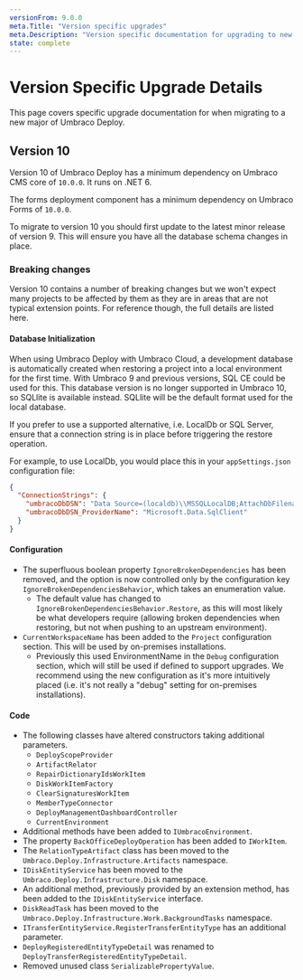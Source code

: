 ```yaml
---
versionFrom: 9.0.0
meta.Title: "Version specific upgrades"
meta.Description: "Version specific documentation for upgrading to new major versions of Umbraco Deploy."
state: complete
---
```


# Version Specific Upgrade Details
This page covers specific upgrade documentation for when migrating to a new major of Umbraco Deploy.

## Version 10
Version 10 of Umbraco Deploy has a minimum dependency on Umbraco CMS core of `10.0.0`. It runs on .NET 6.

The forms deployment component has a minimum dependency on Umbraco Forms of `10.0.0`.

To migrate to version 10 you should first update to the latest minor release of version 9. This will ensure you have all the database schema changes in place.

### Breaking changes

Version 10 contains a number of breaking changes but we won't expect many projects to be affected by them as they are in areas that are not typical extension points.  For reference though, the full details are listed here.

#### Database Initialization

When using Umbraco Deploy with Umbraco Cloud, a development database is automatically created when restoring a project into a local environment for the first time. With Umbraco 9 and previous versions, SQL CE could be used for this.  This database version is no longer supported in Umbraco 10, so SQLlite is available instead.  SQLlite will be the default format used for the local database.

If you prefer to use a supported alternative, i.e. LocalDb or SQL Server, ensure that a connection string is in place before triggering the restore operation.

For example, to use LocalDb, you would place this in your `appSettings.json` configuration file:

```json
{
  "ConnectionStrings": {
    "umbracoDbDSN": "Data Source=(localdb)\\MSSQLLocalDB;AttachDbFilename=|DataDirectory|\\Umbraco.mdf;Integrated Security=True",
    "umbracoDbDSN_ProviderName": "Microsoft.Data.SqlClient"
  }
}
```

#### Configuration

- The superfluous boolean property `IgnoreBrokenDependencies` has been removed, and the option is now controlled only by the configuration key `IgnoreBrokenDependenciesBehavior`, which takes an enumeration value.
  - The default value has changed to `IgnoreBrokenDependenciesBehavior.Restore`, as this will most likely be what developers require (allowing broken dependencies when restoring, but not when pushing to an upstream environment).
- `CurrentWorkspaceName` has been added to the `Project` configuration section.  This will be used by on-premises installations.
  - Previously this used EnvironmentName in the `Debug` configuration section, which will still be used if defined to support upgrades. We recommend using the new configuration as it's more intuitively placed (i.e. it's not really a "debug" setting for on-premises installations).

#### Code

- The following classes have altered constructors taking additional parameters.
  - `DeployScopeProvider`
  - `ArtifactRelator`
  - `RepairDictionaryIdsWorkItem`
  - `DiskWorkItemFactory`
  - `ClearSignaturesWorkItem`
  - `MemberTypeConnector`
  - `DeployManagementDashboardController`
  - `CurrentEnvironment`
- Additional methods have been added to `IUmbracoEnvironment`.
- The property `BackOfficeDeployOperation` has been added to `IWorkItem`.
- The `RelationTypeArtifact` class has been moved to the `Umbraco.Deploy.Infrastructure.Artifacts` namespace.
- `IDiskEntityService` has been moved to the `Umbraco.Deploy.Infrastructure.Disk` namespace.
- An additional method, previously provided by an extension method, has been added to the `IDiskEntityService` interface.
- `DiskReadTask` has been moved to the `Umbraco.Deploy.Infrastructure.Work.BackgroundTasks` namespace.
- `ITransferEntityService.RegisterTransferEntityType` has an additional parameter.
- `DeployRegisteredEntityTypeDetail` was renamed to `DeployTransferRegisteredEntityTypeDetail`.
- Removed unused class `SerializablePropertyValue`.